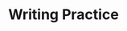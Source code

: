 ---
title: Writing Practice

source:
- title: Common Core Basics
  subject: Social Studies
  chapter: 1
  toc_type: Lesson Review
  toc_number: 1.5
  pages: 44 - 47
  
questions:
  - number: 1
    text: >
      
    choice:
      - option: blank
    answer:
      - text: >
          

layout: cc_review
---